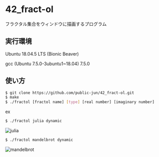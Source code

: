 # 42_fract-ol
フラクタル集合をウィンドウに描画するプログラム

## 実行環境
Ubuntu 18.04.5 LTS (Bionic Beaver)

gcc (Ubuntu 7.5.0-3ubuntu1~18.04) 7.5.0

## 使い方
```bash
$ git clone https://github.com/public-jun/42_fract-ol.git
$ make
$ ./fractol [fractol name] [type] [real number] [imaginary number]
```
ex

```bash
$ ./fractol julia dynamic
```
![julia](https://user-images.githubusercontent.com/60804160/127802780-3e54e6fd-44ec-4ceb-8b9e-02b15b7647cc.gif)

```bash
$ ./fractol mandelbrot dynamic
```
![mandelbrot](https://user-images.githubusercontent.com/60804160/127803082-8c975168-4ee9-49ea-abda-9a1b1a58b3bb.gif)
